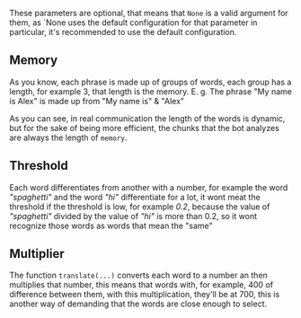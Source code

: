 These parameters are optional, that means that `None` is a valid argument for them, as `None uses the default configuration for that parameter in particular, it's recommended to use the default configuration.

## Memory

As you know, each phrase is made up of groups of words, each group has a length, for example 3, that length is the memory.
E. g. The phrase "My name is Alex" is made up from "My name is" & "Alex"

As you can see, in real communication the length of the words is dynamic, but for the sake of being more efficient, the chunks that the bot analyzes are always the length of `memory`.

## Threshold

Each word differentiates from another with a number, for example the word *"spaghetti"* and the word *"hi"* differentiate for a lot, it wont meat the threshold if the threshold is low, for example *0.2*, because the value of *"spaghetti"* divided by the value of *"hi"* is more than 0.2, so it wont recognize those words as words that mean the "same"

## Multiplier
The function `translate(...)` converts each word to a number an then multiplies that number, this means that words with, for example, 400 of difference between them, with this multiplication, they'll be at 700, this is another way of demanding that the words are close enough to select.